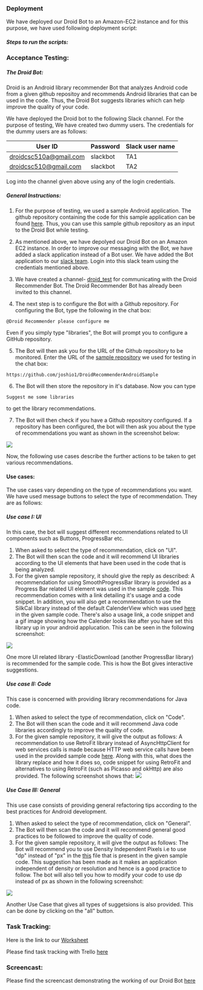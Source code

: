 
### Deployment

We have deployed our Droid Bot to an Amazon-EC2 instance and for this purpose, we have used following deployment script:
[]()

##### Steps to run the scripts:




### Acceptance Testing:

##### The Droid Bot:
Droid is an Android library recommender Bot that analyzes Android code from a given github repositoy and recommends Android libraries that can be used in the code. Thus, the Droid Bot suggests libraries which can help improve the quality of your code.


We have deployed the Droid bot to the following Slack channel[](https://se-bot-project.slack.com/messages/C85LLTS8Z/). For the purpose of testing, We have created two dummy users. The credentials for the dummy users are as follows:

| User ID     | Password      | Slack user name |
| ------------- | ------------|-----------------| 
| droidcsc510a@gmail.com | slackbot | TA1 |
| droidcsc510@gmail.com | slackbot | TA2 |

Log into the channel given above using any of the login credentials.

##### General Instructions:

1. For the purpose of testing, we used a sample Android application. The github repository containing the code for this sample application can be found [here](https://github.com/joshio1/DroidRecommenderAndroidSample). Thus, you can use this sample github repository as an input to the Droid Bot while testing.

2. As mentioned above, we have depolyed our Droid Bot on an Amazon EC2 instance. In order to improve our messaging with the Bot, we have added a slack application instead of a Bot user. We have added the Bot application to our [slack team](https://se-bot-project.slack.com/messages/D7NNV7X44/). Login into this slack team using the credentials mentioned above.

3. We have created a channel- [droid_test](https://se-bot-project.slack.com/messages/C85LLTS8Z/) for communicating with the Droid Recommender Bot. The Droid Recommender Bot has already been invited to this channel.
 
4. The next step is to configure the Bot with a Github repository. For configuring the Bot, type the following in the chat box:

```
@Droid Recommender please configure me
```
Even if you simply type "libraries", the Bot will prompt you to configure a GitHub repository.

5. The Bot will then ask you for the URL of the Github repository to be monitored. Enter the URL of the [sample repository](https://github.com/joshio1/DroidRecommenderAndroidSample) we used for testing in the chat box:
```
https://github.com/joshio1/DroidRecommenderAndroidSample
```

6. The Bot will then store the repository in it's database. Now you can type
```
Suggest me some libraries
```
to get the library recommendations.

7. The Bot will then check if you have a Github repository configured. If a repository has been configured, the bot will then ask you about the type of recommendations you want as shown in the screenshot below:

![](https://github.ncsu.edu/uparikh/CSC-510-Bot-Controller/blob/master/Images/Screen%20Shot%201.png)


Now, the following use cases describe the further actions to be taken to get various recommendations.

#### Use cases:

The use cases vary depending on the type of recommendations you want. We have used message buttons to select the type of recommendation. They are as follows:

##### Use case I: UI
In this case, the bot will suggest different recommendations related to UI components such as Buttons, ProgressBar etc.

1. When asked to select the type of recommendation, click on "UI". 
2. The Bot will then scan the code and it will recommend UI libraries according to the UI elements that have been used in the code that is being analyzed.
3. For the given sample repository, it should give the reply as described:
A recommendation for using SmoothProgressBar library is provided as a Progress Bar related UI element was used in the sample [code](https://github.com/joshio1/DroidRecommenderAndroidSample/blob/master/app/src/main/res/layout/activity_main.xml). This recommendation comes with a link detailing it's usage and a code snippet. In addition, you will also get a recommendation to use the SilkCal library instead of the default CalenderView which was used [here](https://github.com/joshio1/DroidRecommenderAndroidSample/blob/master/app/src/main/res/layout/activity_main.xml) in the given sample code. There's also a usage link, a code snippet and a gif image showing how the Calender looks like after you have set this library up in your android applucation. This can be seen in the following screenshot:

![](https://github.ncsu.edu/uparikh/CSC-510-Bot-Controller/blob/master/Images/Screen%20Shot%201-1.png)

  One more UI related library -ElasticDownload (another ProgressBar library) is recommended for the sample code.
  This is how the Bot gives interactive suggestions.
  
##### Use case II: Code
This case is concerned with providing library recommendations for Java code.

1. When asked to select the type of recommendation, click on "Code". 
2. The Bot will then scan the code and it will recommend Java code libraries accordingly to improve the quality of code.
3. For the given sample repository, it will give the output as follows:
A recommendation to use RetroFit library instead of AsyncHttpClient for web services calls is made because HTTP web service calls have been used in the provided sample code [here](https://github.com/joshio1/DroidRecommenderAndroidSample/blob/5c29a97aa2dfaa0535f991021cf105dbff2dbd94/app/src/main/java/com/wolfhackers/counsellink/MainActivity.java). Along with this, what does the library replace and how it does so, code  snippet for using RetroFit and alternatives to using RetroFit (such as Picasso and okHttp) are also provided. The following screenshot shows that:
  ![](https://github.ncsu.edu/uparikh/CSC-510-Bot-Controller/blob/master/Images/Screen%20Shot%202-1.png)

##### Use Case III: General
This use case consists of providing general refactoring tips according to the best practices for Android development.
1. When asked to select the type of recommendation, click on "General". 
2. The Bot will then scan the code and it will recommend general good practices to be followed to improve the quality of code.
3. For the given sample repository, it will give the output as follows:
The Bot will recommend you to use Density Independent Pixels i.e to use "dp" instead of "px" in the [this](https://github.com/joshio1/DroidRecommenderAndroidSample/blob/master/app/src/main/res/layout/activity_base.xml) file that is present in the given sample code. This suggestion has been made as it makes an application independent of density or resolution and hence is a good practice to follow. The bot will also tell you how to modify your code to use dp instead of px as shown in the following screenshot:

![](https://github.ncsu.edu/uparikh/CSC-510-Bot-Controller/blob/master/Images/Screen%20Shot%203-1.png)

Another Use Case that gives all types of suggetsions is also provided. This can be done by clicking on the "all" button.

### Task Tracking:  

Here is the link to our [Worksheet](https://github.ncsu.edu/uparikh/CSC-510-Bot-Controller/blob/master/Worksheet.md)

Please find task tracking with Trello [here](https://trello.com/b/4s99IqfE/deploy-milestone)

### Screencast:

Please find the screencast demonstrating the working of our Droid Bot [here](https://www.youtube.com/watch?v=5jV6bEREovA)




